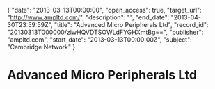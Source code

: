 {
  "date": "2013-03-13T00:00:00", 
  "open_access": true, 
  "target_url": "http://www.ampltd.com/", 
  "description": "", 
  "end_date": "2013-04-30T23:59:59Z", 
  "title": "Advanced Micro Peripherals Ltd", 
  "record_id": "20130313T000000/ziwHQVDTSOWLdFYGHXmtBg==", 
  "publisher": "ampltd.com", 
  "start_date": "2013-03-13T00:00:00Z", 
  "subject": "Cambridge Network"
}

# Advanced Micro Peripherals Ltd

